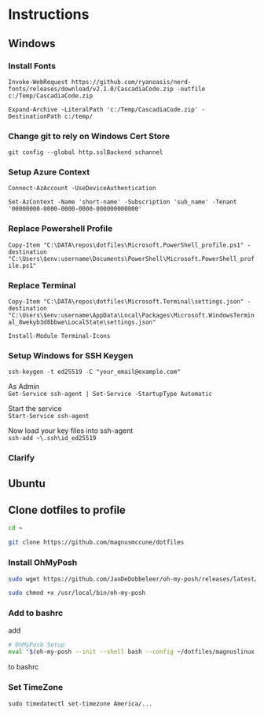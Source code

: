 # Instructions


## Windows
### Install Fonts

`Invoke-WebRequest https://github.com/ryanoasis/nerd-fonts/releases/download/v2.1.0/CascadiaCode.zip -outfile c:/Temp/CascadiaCode.zip`

`Expand-Archive -LiteralPath 'c:/Temp/CascadiaCode.zip' -DestinationPath c:/temp/`

### Change git to rely on Windows Cert Store

`git config --global http.sslBackend schannel`

### Setup Azure Context 

`Connect-AzAccount -UseDeviceAuthentication`

`Set-AzContext -Name 'short-name' -Subscription 'sub_name' -Tenant '00000000-0000-0000-0000-000000000000'`

### Replace Powershell Profile

`Copy-Item "C:\DATA\repos\dotfiles\Microsoft.PowerShell_profile.ps1" -destination "C:\Users\$env:username\Documents\PowerShell\Microsoft.PowerShell_profile.ps1"`

### Replace Terminal

`Copy-Item "C:\DATA\repos\dotfiles\Microsoft.Terminal\settings.json" -destination "C:\Users\$env:username\AppData\Local\Packages\Microsoft.WindowsTerminal_8wekyb3d8bbwe\LocalState\settings.json"`

`Install-Module Terminal-Icons`

### Setup Windows for SSH Keygen

`ssh-keygen -t ed25519 -C "your_email@example.com"`

As Admin  
`Get-Service ssh-agent | Set-Service -StartupType Automatic`

Start the service  
`Start-Service ssh-agent`

Now load your key files into ssh-agent  
`ssh-add ~\.ssh\id_ed25519`

### Clarify

## Ubuntu

## Clone dotfiles to profile

```bash
cd ~

git clone https://github.com/magnusmccune/dotfiles
```

### Install OhMyPosh

```bash
sudo wget https://github.com/JanDeDobbeleer/oh-my-posh/releases/latest/download/posh-linux-amd64 -O /usr/local/bin/oh-my-posh

sudo chmod +x /usr/local/bin/oh-my-posh
```

### Add to bashrc

add  

```bash
# OhMyPosh Setup
eval "$(oh-my-posh --init --shell bash --config ~/dotfiles/magnuslinux.profile.omp.json)"
```

 to bashrc  

### Set TimeZone

 `sudo timedatectl set-timezone America/...`

